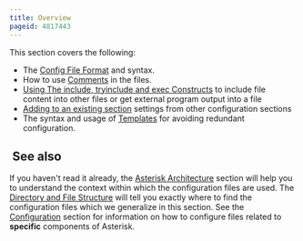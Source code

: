 ```yaml
---
title: Overview
pageid: 4817443
---
```


This section covers the following:  


* The [Config File Format](/Config-File-Format) and syntax.
* How to use [Comments](/Comments) in the files.
* [Using The include, tryinclude and exec Constructs](/Using-The-include--tryinclude-and-exec-Constructs) to include file content into other files or get external program output into a file
* [Adding to an existing section](/Adding-to-an-existing-section) settings from other configuration sections
* The syntax and usage of [Templates](/Templates) for avoiding redundant configuration.

 See also
---------

If you haven't read it already, the [Asterisk Architecture](/Asterisk-Architecture) section will help you to understand the context within which the configuration files are used. The [Directory and File Structure](/Directory-and-File-Structure) will tell you exactly where to find the configuration files which we generalize in this section. See the [Configuration](/Configuration) section for information on how to configure files related to **specific** components of Asterisk.

